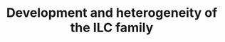 ---
annotations:
- id: CL:0000051
  parent: native cell
  type: Cell Type Ontology
  value: common lymphoid progenitor
authors:
- Khanspers
- Eweitz
communities:
- CIRM_Related
description: Development and heterogeneity of the innate lymphoid cell (ILC) family.
  ILCs develop from distinct progenitors in the fetal liver or bone marrow and then
  develop into mature ILCs in the periphery. Different transcription factors and cytokines
  are involved in the development of the three groups of mature ILCs. All ILCs develop
  from CLPs, which can differentiate into NKps or CHILPs. CHILPs can further differentiate
  into LTi cells through α4β7+ populations or into other ILC populations through differentiation
  into ILCps. ILC1s express T-bet, are responsive to IL-12, and produce IFN-γ and/or
  TNF. ILC2s highly express GATA3, are responsive to IL-25, IL-33 and TSLP, and produce
  IL-4, IL-5, IL-9, IL-13 and amphiregulin. ILC3s express ROR-γt, are responsive to
  IL-1β and IL-23, and produce IL-17 and/or IL-22.  Proteins on this pathway have
  targeted assays available via the [https://assays.cancer.gov/available_assays?wp_id=WP3893
  CPTAC Assay Portal]
last-edited: 2021-06-02
ndex: 4d59c31d-8b68-11eb-9e72-0ac135e8bacf
organisms:
- Homo sapiens
redirect_from:
- /index.php/Pathway:WP3893
- /instance/WP3893
revision: null
schema-jsonld:
- '@context': https://schema.org/
  '@id': https://wikipathways.github.io/pathways/WP3893.html
  '@type': Dataset
  creator:
    '@type': Organization
    name: WikiPathways
  description: Development and heterogeneity of the innate lymphoid cell (ILC) family.
    ILCs develop from distinct progenitors in the fetal liver or bone marrow and then
    develop into mature ILCs in the periphery. Different transcription factors and
    cytokines are involved in the development of the three groups of mature ILCs.
    All ILCs develop from CLPs, which can differentiate into NKps or CHILPs. CHILPs
    can further differentiate into LTi cells through α4β7+ populations or into other
    ILC populations through differentiation into ILCps. ILC1s express T-bet, are responsive
    to IL-12, and produce IFN-γ and/or TNF. ILC2s highly express GATA3, are responsive
    to IL-25, IL-33 and TSLP, and produce IL-4, IL-5, IL-9, IL-13 and amphiregulin.
    ILC3s express ROR-γt, are responsive to IL-1β and IL-23, and produce IL-17 and/or
    IL-22.  Proteins on this pathway have targeted assays available via the [https://assays.cancer.gov/available_assays?wp_id=WP3893
    CPTAC Assay Portal]
  keywords:
  - AHR
  - AREG
  - BCL11B
  - EOMES
  - GATA3
  - GFI1
  - ID2
  - IFNG
  - IL-25
  - IL-33
  - IL-4
  - IL-5
  - IL-7
  - IL-9
  - IL12A
  - IL12B
  - IL13
  - IL15
  - IL17A
  - IL18
  - IL1B
  - IL22
  - IL23A
  - IL6
  - NFIL3
  - PLZF
  - ROR-gammat
  - RORA
  - T-bet
  - TCF1
  - TNF
  - TOX
  - TSLP
  license: CC0
  name: Development and heterogeneity of the ILC family
seo: CreativeWork
title: Development and heterogeneity of the ILC family
wpid: WP3893
---